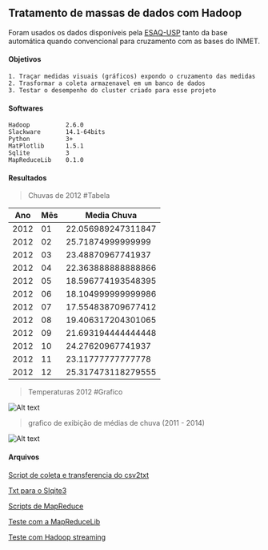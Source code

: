 ## Tratamento de massas de dados com Hadoop

Foram usados os dados disponíveis pela [ESAQ-USP](http://www.leb.esalq.usp.br/base.html) 
tanto da base automática quando convencional para cruzamento com as bases do INMET.

#### Objetivos
	1. Traçar medidas visuais (gráficos) expondo o cruzamento das medidas
	2. Trasformar a coleta armazenavel em um banco de dados
	3. Testar o desempenho do cluster criado para esse projeto

#### Softwares
	Hadoop 			2.6.0
	Slackware		14.1-64bits
	Python			3+
	MatPlotlib		1.5.1
	Sqlite			3
	MapReduceLib	0.1.0
	
#### Resultados

> Chuvas de 2012 #Tabela


Ano|Mês|Media Chuva
|---|---|---|
2012|01|22.056989247311847
2012|02|25.71874999999999
2012|03|23.48870967741937
2012|04|22.363888888888866
2012|05|18.596774193548395
2012|06|18.104999999999986
2012|07|17.554838709677412
2012|08|19.406317204301065
2012|09|21.693194444444448
2012|10|24.27620967741937
2012|11|23.11777777777778
2012|12|25.317473118279555

> Temperaturas 2012 #Grafico

![Alt text](https://lh6.googleusercontent.com/-B4E7O-7K1o0/VYD265TItdI/AAAAAAAADyQ/6_ONeYWkX9A/w1044-h519-no/alegria.jgp.png)


> grafico de exibição de médias de chuva (2011 - 2014)

![Alt text](https://lh3.googleusercontent.com/-iiXVqnUsNnQ/VaSH8AKQ9eI/AAAAAAAAD5Q/4i-RwZN3U0s/w1044-h503-no/chuva.png)

#### Arquivos
[Script de coleta e transferencia do csv2txt](https://github.com/z4r4tu5tr4/Hadoop-diario/tree/master/Projetos/metereologia/coleta)
	
[Txt para o Slqite3](https://github.com/z4r4tu5tr4/Hadoop-diario/blob/master/Projetos/metereologia/txt_2_sqlite.py)
	
[Scripts de MapReduce](https://github.com/z4r4tu5tr4/Hadoop-diario/tree/master/Projetos/metereologia/cruzamento)
	
[Teste com a MapReduceLib](https://github.com/z4r4tu5tr4/Hadoop-diario/blob/master/Projetos/metereologia/cruzamento/cruzamento_plot.py)

[Teste com Hadoop streaming](https://github.com/z4r4tu5tr4/Hadoop-diario/blob/master/Projetos/metereologia/hadoop_map_reduce.sh)
